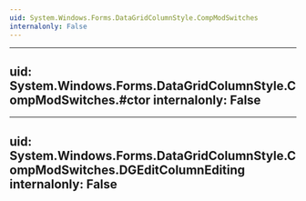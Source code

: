 ```yaml
---
uid: System.Windows.Forms.DataGridColumnStyle.CompModSwitches
internalonly: False
---
```


---
uid: System.Windows.Forms.DataGridColumnStyle.CompModSwitches.#ctor
internalonly: False
---

---
uid: System.Windows.Forms.DataGridColumnStyle.CompModSwitches.DGEditColumnEditing
internalonly: False
---
